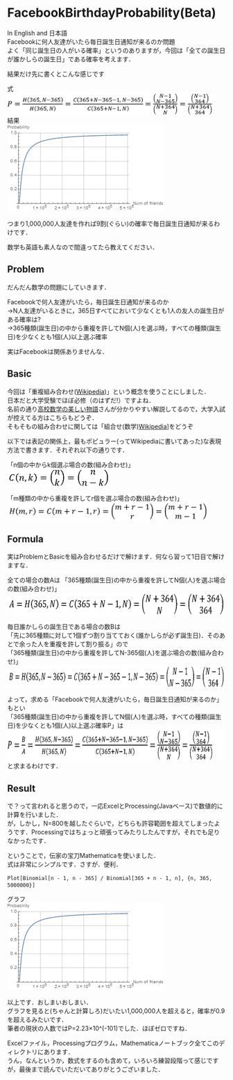 # FacebookBirthdayProbability(Beta)
In English and 日本語  
Facebookに何人友達がいたら毎日誕生日通知が来るのか問題  
よく「同じ誕生日の人がいる確率」というのありますが，今回は「全ての誕生日が誰かしらの誕生日」である確率を考えます．  

結果だけ先に書くとこんな感じです  

式  
<a><img src="https://raw.githubusercontent.com/matzTada/FacebookFriendsBirthdayProbability/master/image/formula1.png" alt="" height=50></a>  
結果  
<a><img src="https://raw.githubusercontent.com/matzTada/FacebookFriendsBirthdayProbability/master/image/facebookBirthday.png" alt=""></a>  

つまり1,000,000人友達を作れば9割(ぐらい)の確率で毎日誕生日通知が来るわけです．    

数学も英語も素人なので間違ってたら教えてください．

## Problem
だんだん数学の問題にしていきます．  

Facebookで何人友達がいたら，毎日誕生日通知が来るのか  
→N人友達がいるときに，365日すべてにおいて少なくとも1人の友人の誕生日がある確率は?  
→365種類(誕生日)の中から重複を許してN個(人)を選ぶ時，すべての種類(誕生日)を少なくとも1個(人)以上選ぶ確率   

実はFacebookは関係ありませんな．  


## Basic  
今回は「重複組み合わせ([Wikipedia](https://ja.wikipedia.org/wiki/%E9%87%8D%E8%A4%87%E7%B5%84%E5%90%88%E3%81%9B))」という概念を使うことにしました．  
日本だと大学受験でほぼ必修（のはずだ!）ですよね．  
名前の通り[高校数学の美しい物語](http://mathtrain.jp/tyohukuc)さんが分かりやすい解説してるので，大学入試が控えてる方はこちらもどうぞ．  
そもそもの組み合わせに関しては「組合せ(数学)[Wikipedia](https://ja.wikipedia.org/wiki/%E7%B5%84%E5%90%88%E3%81%9B_(%E6%95%B0%E5%AD%A6))]をどうぞ

以下では表記の関係上，最もポピュラー(ってWikipediaに書いてあった)な表現方法で書きます．それぞれ以下の通りです．    

「n個の中からk個選ぶ場合の数(組み合わせ)」  
<a><img src="https://raw.githubusercontent.com/matzTada/FacebookFriendsBirthdayProbability/master/image/formula2.png" alt="" height=40></a>  

「m種類の中から重複を許してr個を選ぶ場合の数(組み合わせ)」  
<a><img src="https://raw.githubusercontent.com/matzTada/FacebookFriendsBirthdayProbability/master/image/formula3.png" alt="" height=40></a>  

## Formula
実はProblemとBasicを組み合わせるだけで解けます．何なら習って1日目で解けますな．  

全ての場合の数Aは
「365種類(誕生日)の中から重複を許してN個(人)を選ぶ場合の数(組み合わせ)」  
<a><img src="https://raw.githubusercontent.com/matzTada/FacebookFriendsBirthdayProbability/master/image/formula4.png" alt="" height=50></a>  

毎日誰かしらの誕生日である場合の数Bは  
「先に365種類に対して1個ずつ割り当てておく(誰かしらが必ず誕生日)．そのあとで余った人を重複を許して割り振る」ので  
「365種類(誕生日)の中から重複を許してN-365個(人)を選ぶ場合の数(組み合わせ)」  
<a><img src="https://raw.githubusercontent.com/matzTada/FacebookFriendsBirthdayProbability/master/image/formula5.png" alt="" height=50></a>  

よって，求める「Facebookで何人友達がいたら，毎日誕生日通知が来るのか」もとい  
「365種類(誕生日)の中から重複を許してN個(人)を選ぶ時，すべての種類(誕生日)を少なくとも1個(人)以上選ぶ確率P」は  
<a><img src="https://raw.githubusercontent.com/matzTada/FacebookFriendsBirthdayProbability/master/image/formula6.png" alt="" height=70></a>  
と求まるわけです．

## Result
で？って言われると思うので，一応ExcelとProcessing(Javaベース)で数値的に計算を行いました．  
が，しかし，N=800を越したぐらいで，どちらも許容範囲を超えてしまったようです．Processingではちょっと頑張ってみたりしたんですが，それでも足りなかったです．  

ということで，伝家の宝刀Mathematicaを使いました．  
式は非常にシンプルです．さすが．便利．  
```
Plot[Binomial[n - 1, n - 365] / Binomial[365 + n - 1, n], {n, 365, 5000000}]
```  

グラフ  
<a><img src="https://raw.githubusercontent.com/matzTada/FacebookFriendsBirthdayProbability/master/image/facebookBirthday.png" alt=""></a>  

以上です．おしまいおしまい．  
グラフを見ると(ちゃんと計算しろ)だいたい1,000,000人を超えると，確率が0.9を超えるみたいです．  
筆者の現状の人数ではP=2.23×10^(-101)でした．ほぼゼロですね．  

Excelファイル，Processingプログラム，Mathematicaノートブック全てこのディレクトリにあります．  
うん，なんというか，数式をするのも含めて，いろいろ練習段階って感じですが，最後まで読んでいただいてありがとうございました．
